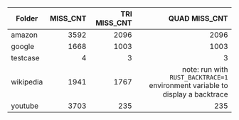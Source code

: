 | Folder | MISS\_CNT | TRI MISS\_CNT | QUAD MISS\_CNT
|---|---:|---:|---:|
| amazon | 3592 | 2096 | 2096 |
| google | 1668 | 1003 | 1003 |
| testcase | 4 | 3 | 3 |
| wikipedia | 1941 | 1767 | note: run with `RUST_BACKTRACE=1` environment variable to display a backtrace |
| youtube | 3703 | 235 | 235 |
